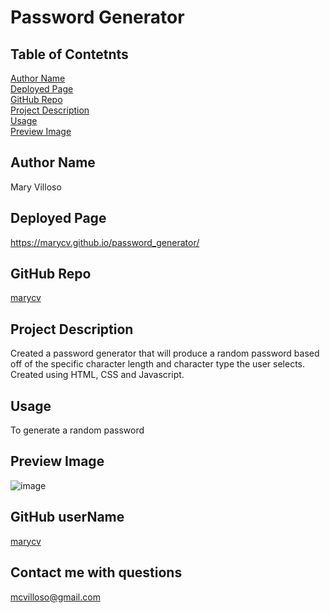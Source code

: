 # Password Generator
## Table of Contetnts
[Author Name](#author-name) <br>
[Deployed Page](#deployed-page) <br>
[GitHub Repo](#github-repo) <br>
[Project Description](#project-description) <br>
[Usage](#usage) <br>
[Preview Image](#preview-image) <br>
## Author Name
Mary Villoso
## Deployed Page
https://marycv.github.io/password_generator/
## GitHub Repo
[marycv](https://github.com/marycv/password_generator)
## Project Description
Created a password generator that will produce a random password based off of the specific character length and character type the user selects. Created using HTML, CSS and Javascript.
## Usage
To generate a random password
## Preview Image
![image](https://user-images.githubusercontent.com/55118662/173993362-c38416eb-f73c-40e2-b493-9ad9f3d3a7f6.png)
## GitHub userName
[marycv](https://github.com/marycv)
## Contact me with questions
mcvilloso@gmail.com

